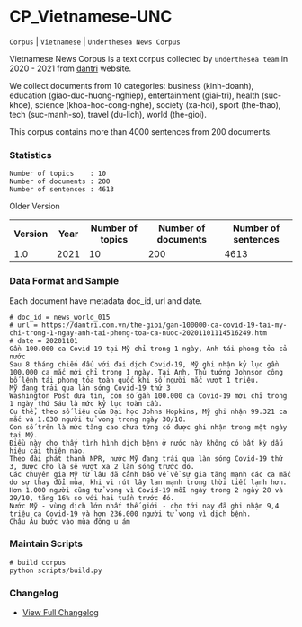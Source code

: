 # CP_Vietnamese-UNC

`Corpus` | `Vietnamese` | `Underthesea News Corpus`

Vietnamese News Corpus is a text corpus collected by `underthesea team` in 2020 - 2021 from [dantri](https://dantri.com.vn/) website.

We collect documents from 10 categories: business (kinh-doanh), education (giao-duc-huong-nghiep), entertainment (giai-tri), health (suc-khoe), science (khoa-hoc-cong-nghe), society (xa-hoi), sport (the-thao), tech (suc-manh-so), travel (du-lich), world (the-gioi).

This corpus contains more than 4000 sentences from 200 documents.

### Statistics

```
Number of topics    : 10
Number of documents : 200
Number of sentences : 4613 
```

Older Version

<table>
<tr>
  <th>Version</th>
  <th>Year</th>
  <th>Number of topics</th>
  <th>Number of documents</th>
  <th>Number of sentences</th>
</tr>
<tr>
  <td>1.0</td>
  <td>2021</td>
  <td>10</td>
  <td>200</td>
  <td>4613</td>
</tr>
</table>

### Data Format and Sample

Each document have metadata doc_id, url and date.

``` 
# doc_id = news_world_015
# url = https://dantri.com.vn/the-gioi/gan-100000-ca-covid-19-tai-my-chi-trong-1-ngay-anh-tai-phong-toa-ca-nuoc-20201101114516249.htm
# date = 20201101
Gần 100.000 ca Covid-19 tại Mỹ chỉ trong 1 ngày, Anh tái phong tỏa cả nước
Sau 8 tháng chiến đấu với đại dịch Covid-19, Mỹ ghi nhận kỷ lục gần 100.000 ca mắc mới chỉ trong 1 ngày. Tại Anh, Thủ tướng Johnson công bố lệnh tái phong tỏa toàn quốc khi số người mắc vượt 1 triệu.
Mỹ đang trải qua làn sóng Covid-19 thứ 3
Washington Post đưa tin, con số gần 100.000 ca Covid-19 mới chỉ trong 1 ngày thứ Sáu là mức kỷ lục toàn cầu.
Cụ thể, theo số liệu của Đại học Johns Hopkins, Mỹ ghi nhận 99.321 ca mắc và 1.030 người tử vong trong ngày 30/10.
Con số trên là mức tăng cao chưa từng có được ghi nhận trong một ngày tại Mỹ.
Điều này cho thấy tình hình dịch bệnh ở nước này không có bất kỳ dấu hiệu cải thiện nào.
Theo đài phát thanh NPR, nước Mỹ đang trải qua làn sóng Covid-19 thứ 3, được cho là sẽ vượt xa 2 làn sóng trước đó.
Các chuyên gia Mỹ từ lâu đã cảnh báo về về sự gia tăng mạnh các ca mắc do sự thay đổi mùa, khi vi rút lây lan mạnh trong thời tiết lạnh hơn.
Hơn 1.000 người cũng tử vong vì Covid-19 mỗi ngày trong 2 ngày 28 và 29/10, tăng 16% so với hai tuần trước đó.
Nước Mỹ - vùng dịch lớn nhất thế giới - cho tới nay đã ghi nhận 9,4 triệu ca Covid-19 và hơn 236.000 người tử vong vì dịch bệnh.
Châu Âu bước vào mùa đông u ám
```

### Maintain Scripts 

```
# build corpus
python scripts/build.py
```

### Changelog

* [View Full Changelog](CHANGELOG.md)

